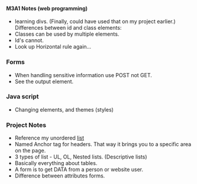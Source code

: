 #### M3A1 Notes (web programming)

- learning divs. (Finally, could have used that on my project earlier.)
Differences between id and class elements:
- Classes can be used by multiple elements.
- Id's cannot.
- Look up Horizontal rule again...
### Forms
- When handling sensitive information use POST not GET.
- See the output element.
### Java script
- Changing elements, and themes (styles)
### Project Notes
- Reference my unordered [list](https://github.com/Signifies/Website/blob/master/index.html#L23)
- Named Anchor tag for headers. That way it brings you to a specific area on the page.
- 3 types of list - UL, OL, Nested lists. (Descriptive lists)
- Basically everything about tables.
- A form is to get DATA from a person or website user.
- Difference between attributes forms.

